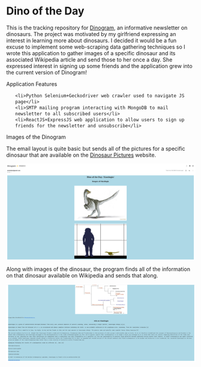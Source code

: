 <h1>
    Dino of the Day
</h1>

<p>
This is the tracking repository for <a href="https://dinogram.org">Dinogram</a>, an informative newsletter on dinosaurs. The project was motivated by my girlfriend expressing an interest in learning more about dinosaurs. I decided it would be a fun excuse to implement some web-scraping data gathering techniques so I wrote this application to gather images of a specific dinosaur and its associated Wikipedia article and send those to her once a day. She expressed interest in signing up some friends and the application grew into the current version of Dinogram!
</p>

<p> Application Features </p>

<ul>
    
    <li>Python Selenium+Geckodriver web crawler used to navigate JS page</li>
    <li>SMTP mailing program interacting with MongoDB to mail newsletter to all subscribed users</li>
    <li>ReactJS+ExpressJS web application to allow users to sign up friends for the newsletter and unsubscribe</li>

</ul>

<p> Images of the Dinogram </p>

<p>
The email layout is quite basic but sends all of the pictures for a specific dinosaur that are available on the <a href="https://dinosaurpictures.org">Dinosaur Pictures</a> website.
</p>
<img src="images/dino_images_1.png">

<p>
Along with images of the dinosaur, the program finds all of the information on that dinosaur available on Wikipedia and sends that along.
</p>
<img src="images/dino_info_1.png">
